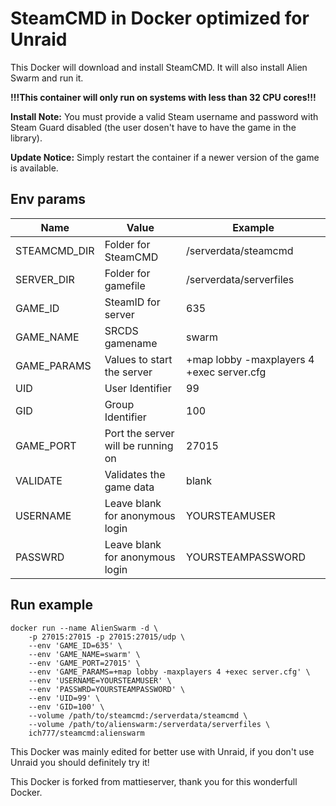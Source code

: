 # SteamCMD in Docker optimized for Unraid
This Docker will download and install SteamCMD. It will also install Alien Swarm and run it.

**!!!This container will only run on systems with less than 32 CPU cores!!!**

**Install Note:** You must provide a valid Steam username and password with Steam Guard disabled (the user dosen't have to have the game in the library).

**Update Notice:** Simply restart the container if a newer version of the game is available.

## Env params
| Name | Value | Example |
| --- | --- | --- |
| STEAMCMD_DIR | Folder for SteamCMD | /serverdata/steamcmd |
| SERVER_DIR | Folder for gamefile | /serverdata/serverfiles |
| GAME_ID | SteamID for server | 635 |
| GAME_NAME | SRCDS gamename | swarm |
| GAME_PARAMS | Values to start the server | +map lobby -maxplayers 4 +exec server.cfg |
| UID | User Identifier | 99 |
| GID | Group Identifier | 100 |
| GAME_PORT | Port the server will be running on | 27015 |
| VALIDATE | Validates the game data | blank |
| USERNAME | Leave blank for anonymous login | YOURSTEAMUSER |
| PASSWRD | Leave blank for anonymous login | YOURSTEAMPASSWORD |

## Run example
```
docker run --name AlienSwarm -d \
	-p 27015:27015 -p 27015:27015/udp \
	--env 'GAME_ID=635' \
	--env 'GAME_NAME=swarm' \
	--env 'GAME_PORT=27015' \
	--env 'GAME_PARAMS=+map lobby -maxplayers 4 +exec server.cfg' \
	--env 'USERNAME=YOURSTEAMUSER' \
	--env 'PASSWRD=YOURSTEAMPASSWORD' \
	--env 'UID=99' \
	--env 'GID=100' \
	--volume /path/to/steamcmd:/serverdata/steamcmd \
	--volume /path/to/alienswarm:/serverdata/serverfiles \
	ich777/steamcmd:alienswarm
```

This Docker was mainly edited for better use with Unraid, if you don't use Unraid you should definitely try it!


This Docker is forked from mattieserver, thank you for this wonderfull Docker.
